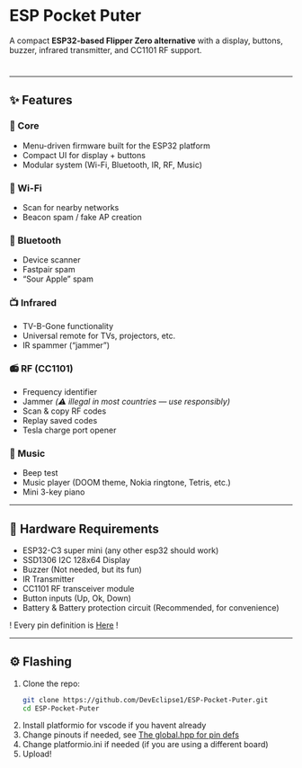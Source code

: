 # ESP Pocket Puter

A compact **ESP32-based Flipper Zero alternative** with a display, buttons, buzzer, infrared transmitter, and CC1101 RF support.

<img src="https://i.imgur.com/P2nhIcZ.jpeg" width="10vw">

---

## ✨ Features

### 🧠 Core
- Menu-driven firmware built for the ESP32 platform
- Compact UI for display + buttons
- Modular system (Wi-Fi, Bluetooth, IR, RF, Music)

### 📡 Wi-Fi
- Scan for nearby networks  
- Beacon spam / fake AP creation  

### 📶 Bluetooth
- Device scanner  
- Fastpair spam  
- “Sour Apple” spam  

### 📺 Infrared
- TV-B-Gone functionality  
- Universal remote for TVs, projectors, etc.  
- IR spammer (“jammer”)  

### 📻 RF (CC1101)
- Frequency identifier  
- Jammer *(⚠️ illegal in most countries — use responsibly)*  
- Scan & copy RF codes  
- Replay saved codes  
- Tesla charge port opener  

### 🎵 Music
- Beep test  
- Music player (DOOM theme, Nokia ringtone, Tetris, etc.)  
- Mini 3-key piano  

---

## 🧩 Hardware Requirements

- ESP32-C3 super mini (any other esp32 should work)
- SSD1306 I2C 128x64 Display
- Buzzer (Not needed, but its fun)
- IR Transmitter
- CC1101 RF transceiver module  
- Button inputs (Up, Ok, Down)  
- Battery & Battery protection circuit (Recommended, for convenience)

! Every pin definition is [Here](https://github.com/DevEclipse1/ESP-Pocket-Puter/blob/main/src/global.hpp) !

---

## ⚙️ Flashing

1. Clone the repo:
   ```bash
   git clone https://github.com/DevEclipse1/ESP-Pocket-Puter.git
   cd ESP-Pocket-Puter
   ```
2. Install platformio for vscode if you havent already
3. Change pinouts if needed, see [The global.hpp for pin defs](https://github.com/DevEclipse1/ESP-Pocket-Puter/blob/main/src/global.hpp)
4. Change platformio.ini if needed (if you are using a different board)
5. Upload!

